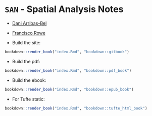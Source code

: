 # `SAN` - Spatial Analysis Notes

- [Dani Arribas-Bel](http://darribas.org)
- [Francisco Rowe](http://www.franciscorowe.com/)

- Build the site:

```R
bookdown::render_book("index.Rmd", "bookdown::gitbook")
```

- Build the pdf:

```R
bookdown::render_book("index.Rmd", "bookdown::pdf_book")
```

- Build the ebook:

```R
bookdown::render_book("index.Rmd", "bookdown::epub_book")
```

- For Tufte static:

```R
bookdown::render_book("index.Rmd", "bookdown::tufte_html_book")
```
